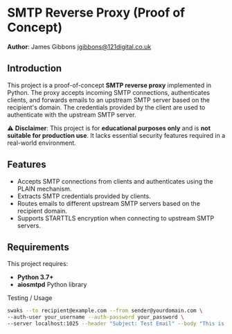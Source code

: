 # SMTP Reverse Proxy (Proof of Concept)

**Author**: James Gibbons <jgibbons@121digital.co.uk>

## Introduction

This project is a proof-of-concept **SMTP reverse proxy** implemented in Python. The proxy accepts incoming SMTP connections, authenticates clients, and forwards emails to an upstream SMTP server based on the recipient's domain. The credentials provided by the client are used to authenticate with the upstream SMTP server.

⚠️ **Disclaimer**: This project is for **educational purposes only** and is **not suitable for production use**. It lacks essential security features required in a real-world environment.

## Features

- Accepts SMTP connections from clients and authenticates using the PLAIN mechanism.
- Extracts SMTP credentials provided by clients.
- Routes emails to different upstream SMTP servers based on the recipient domain.
- Supports STARTTLS encryption when connecting to upstream SMTP servers.

## Requirements

This project requires:

- **Python 3.7+**
- **aiosmtpd** Python library

Testing / Usage
```bash
swaks --to recipient@example.com --from sender@yourdomain.com \
--auth-user your_username --auth-password your_password \
--server localhost:1025 --header "Subject: Test Email" --body "This is a test message."

```
